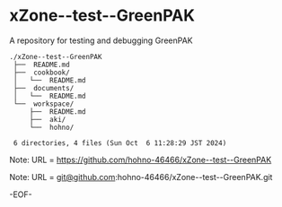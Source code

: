 # xZone--test--GreenPAK

A repository for testing and debugging GreenPAK

    ./xZone--test--GreenPAK
     ├──  README.md
     ├──  cookbook/
     │   └──  README.md
     ├──  documents/
     │   └──  README.md
     └──  workspace/
         ├──  README.md
         ├──  aki/
         └──  hohno/
     
     6 directories, 4 files (Sun Oct  6 11:28:29 JST 2024)

Note: URL = https://github.com/hohno-46466/xZone--test--GreenPAK

Note: URL = git@github.com:hohno-46466/xZone--test--GreenPAK.git

-EOF-
